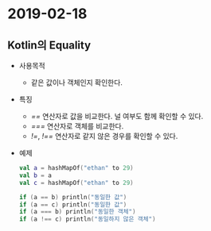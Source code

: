 # 2019-02-18

## Kotlin의 Equality

* 사용목적
    - 같은 값이나 객체인지 확인한다.

* 특징
    - *==* 연산자로 값을 비교한다. 널 여부도 함께 확인할 수 있다.
    - *===* 연산자로 객체를 비교한다.
    - *!=*, *!==* 연산자로 같지 않은 경우를 확인할 수 있다.

* 예제
    ```Kotlin
    val a = hashMapOf("ethan" to 29)
    val b = a
    val c = hashMapOf("ethan" to 29)

    if (a == b) println("동일한 값")
    if (a == c) println("동일한 값")
    if (a === b) println("동일한 객체")
    if (a !== c) println("동일하지 않은 객체")
    ```
